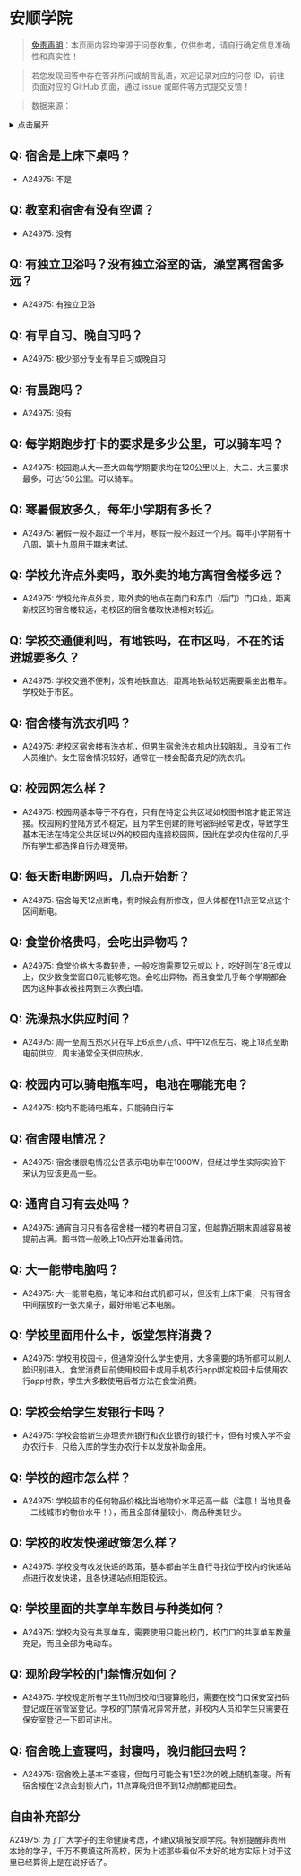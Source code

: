 # 安顺学院

> [免责声明](https://colleges.chat/#_3)：本页面内容均来源于问卷收集，仅供参考，请自行确定信息准确性和真实性！

> 若您发现回答中存在答非所问或胡言乱语，欢迎记录对应的问卷 ID，前往页面对应的 GitHub 页面，通过 issue 或邮件等方式提交反馈！

> 数据来源：

<details><summary>点击展开</summary>
<ul>
<li>A24975: 匿名 (2024 年 06 月)</li>
</ul>
</details>

## Q: 宿舍是上床下桌吗？

- A24975: 不是

## Q: 教室和宿舍有没有空调？

- A24975: 没有

## Q: 有独立卫浴吗？没有独立浴室的话，澡堂离宿舍多远？

- A24975: 有独立卫浴

## Q: 有早自习、晚自习吗？

- A24975: 极少部分专业有早自习或晚自习

## Q: 有晨跑吗？

- A24975: 没有

## Q: 每学期跑步打卡的要求是多少公里，可以骑车吗？

- A24975: 校园跑从大一至大四每学期要求均在120公里以上，大二、大三要求最多，可达150公里。可以骑车。

## Q: 寒暑假放多久，每年小学期有多长？

- A24975: 暑假一般不超过一个半月，寒假一般不超过一个月。每年小学期有十八周，第十九周用于期末考试。

## Q: 学校允许点外卖吗，取外卖的地方离宿舍楼多远？

- A24975: 学校允许点外卖，取外卖的地点在南门和东门（后门）门口处，距离新校区的宿舍楼较远，老校区的宿舍楼取快递相对较近。

## Q: 学校交通便利吗，有地铁吗，在市区吗，不在的话进城要多久？

- A24975: 学校交通不便利，没有地铁直达，距离地铁站较远需要乘坐出租车。学校处于市区。

## Q: 宿舍楼有洗衣机吗？

- A24975: 老校区宿舍楼有洗衣机，但男生宿舍洗衣机内比较脏乱，且没有工作人员维护。女生宿舍情况较好，通常在一楼会配备充足的洗衣机。

## Q: 校园网怎么样？

- A24975: 校园网基本等于不存在，只有在特定公共区域如校图书馆才能正常连接。校园网的登陆方式不稳定，且为学生创建的账号密码经常更改，导致学生基本无法在特定公共区域以外的校园内连接校园网，因此在学校内住宿的几乎所有学生都选择自行办理宽带。

## Q: 每天断电断网吗，几点开始断？

- A24975: 宿舍每天12点断电，有时候会有所修改，但大体都在11点至12点这个区间断电。

## Q: 食堂价格贵吗，会吃出异物吗？

- A24975: 食堂价格大多数较贵，一般吃饱需要12元或以上，吃好则在18元或以上，仅少数食堂窗口8元能够吃饱。会吃出异物，而且食堂几乎每个学期都会因为这种事故被挂两到三次表白墙。

## Q: 洗澡热水供应时间？

- A24975: 周一至周五热水只在早上6点至八点、中午12点左右、晚上18点至断电前供应，周末通常全天供应热水。

## Q: 校园内可以骑电瓶车吗，电池在哪能充电？

- A24975: 校内不能骑电瓶车，只能骑自行车

## Q: 宿舍限电情况？

- A24975: 宿舍楼限电情况公告表示电功率在1000W，但经过学生实际实验下来认为应该更高一些。

## Q: 通宵自习有去处吗？

- A24975: 通宵自习只有各宿舍楼一楼的考研自习室，但越靠近期末周越容易被提前占满。图书馆一般晚上10点开始准备闭馆。

## Q: 大一能带电脑吗？

- A24975: 大一能带电脑，笔记本和台式机都可以，但没有上床下桌，只有宿舍中间摆放的一张大桌子，最好带笔记本电脑。

## Q: 学校里面用什么卡，饭堂怎样消费？

- A24975: 学校用校园卡，但通常没什么学生使用，大多需要的场所都可以刷人脸识别进入。食堂消费目前使用校园卡或用手机农行app绑定校园卡后使用农行app付款，学生大多数使用后者方法在食堂消费。

## Q: 学校会给学生发银行卡吗？

- A24975: 学校会给新生办理贵州银行和农业银行的银行卡，但有时候入学不会办农行卡，只给入库的学生办农行卡以发放补助金用。

## Q: 学校的超市怎么样？

- A24975: 学校超市的任何物品价格比当地物价水平还高一些（注意！当地具备一二线城市的物价水平！），而且全部体量较小，商品种类较少。

## Q: 学校的收发快递政策怎么样？

- A24975: 学校没有收发快递的政策，基本都由学生自行寻找位于校内的快递站点进行收发快递，且各快递站点相距较远。

## Q: 学校里面的共享单车数目与种类如何？

- A24975: 学校内没有共享单车，需要使用只能出校门，校门口的共享单车数量充足，而且全部为电动车。

## Q: 现阶段学校的门禁情况如何？

- A24975: 学校规定所有学生11点归校和归寝算晚归，需要在校门口保安室扫码登记或在宿管室登记。学校的门禁情况异常开放，非校内人员和学生只需要在保安室登记一下即可进出。

## Q: 宿舍晚上查寝吗，封寝吗，晚归能回去吗？

- A24975: 宿舍晚上基本不查寝，但每月可能会有1至2次的晚上随机查寝。所有宿舍楼在12点会封锁大门，11点算晚归但不到12点前都能回去。

## 自由补充部分

A24975: 为了广大学子的生命健康考虑，不建议填报安顺学院。特别提醒非贵州本地的学子，千万不要填这所高校，因为上述那些看似不太好的地方实际上对于这里已经算得上是在说好话了。